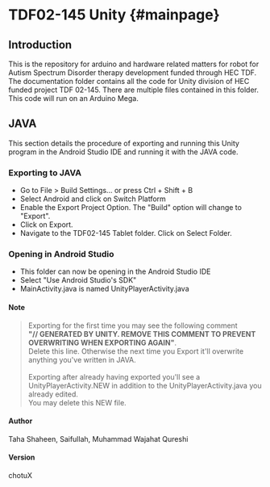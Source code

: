 # TDF02-145 Unity {#mainpage}

## Introduction

This is the repository for arduino and hardware related matters for robot for Autism Spectrum Disorder therapy development funded through HEC TDF. The documentation folder contains all the code for Unity division of HEC funded project TDF 02-145. There are multiple files contained in this folder. This code will run on an Arduino Mega.

## JAVA

This section details the procedure of exporting and running this Unity program in the Android Studio IDE and running it with the JAVA code.

### Exporting to JAVA

* Go to File > Build Settings... or press Ctrl + Shift + B
* Select Android and click on Switch Platform
* Enable the Export Project Option. The "Build" option will change to "Export".
* Click on Export.
* Navigate to the TDF02-145 Tablet folder. Click on Select Folder.

### Opening in Android Studio

* This folder can now be opening in the Android Studio IDE
* Select "Use Android Studio's SDK"
* MainActivity.java is named UnityPlayerActivity.java

#### Note

> Exporting for the first time you may see the following comment <br/><b>"// GENERATED BY UNITY. REMOVE THIS COMMENT TO PREVENT OVERWRITING WHEN EXPORTING AGAIN"</b>.<br/> Delete this line. Otherwise the next time you Export it'll overwrite anything you've written in JAVA.<br/><br/> Exporting after already having exported you'll see a UnityPlayerActivity.NEW in addition to the UnityPlayerActivity.java you already edited.<br/> You may delete this NEW file.

#### Author

Taha Shaheen, Saifullah, Muhammad Wajahat Qureshi

#### Version

chotuX
